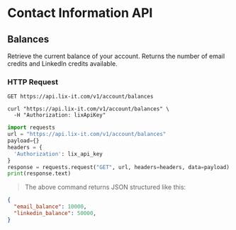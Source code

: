 # Contact Information API

## Balances

Retrieve the current balance of your account. Returns the number of email credits and LinkedIn credits available.

### HTTP Request

`GET https://api.lix-it.com/v1/account/balances`


```shell
curl "https://api.lix-it.com/v1/account/balances" \
  -H "Authorization: lixApiKey"
```

```python
import requests
url = "https://api.lix-it.com/v1/account/balances"
payload={}
headers = {
  'Authorization': lix_api_key
}
response = requests.request("GET", url, headers=headers, data=payload)
print(response.text)
```

> The above command returns JSON structured like this:
```json
{
  "email_balance": 10000,
  "linkedin_balance": 50000,
}
```